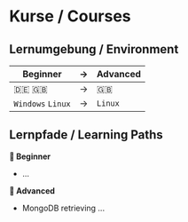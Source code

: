 # Kurse / Courses

## Lernumgebung / Environment

| **Beginner** | → | **Advanced** |
|--------------|---|--------------|
| :de: :uk: | → | :uk: |
| `Windows` `Linux` | → | `Linux` |

## Lernpfade / Learning Paths

**🐥 Beginner**
- ...

**🦅 Advanced**
- MongoDB retrieving ...
